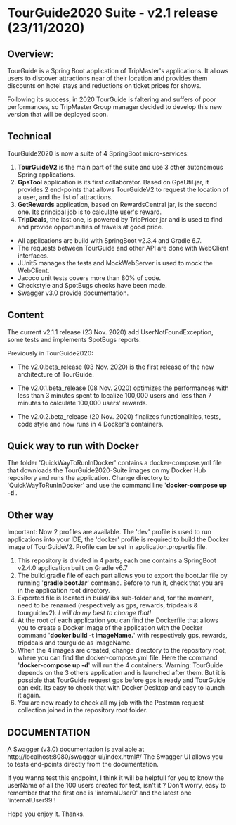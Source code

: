 # TourGuide2020 Suite - v2.1 release (23/11/2020)

## Overview:
TourGuide is a Spring Boot application of TripMaster's applications. It allows users to discover attractions near of their location and provides them discounts on hotel stays and reductions on ticket prices for shows.

Following its success, in 2020 TourGuide is faltering and suffers of poor performances, so TripMaster Group manager decided to develop this new version that will be deployed soon.


## Technical

TourGuide2020 is now a suite of 4 SpringBoot micro-services:

1. **TourGuideV2** is the main part of the suite and use 3 other autonomous Spring applications.
2. **GpsTool** application is its first collaborator. Based on GpsUtil.jar, it provides 2 end-points that allows TourGuideV2 to request the location of a user, and the list of attractions.
3. **GetRewards** application, based on RewardsCentral jar, is the second one. Its principal job is to calculate user's reward.
4. **TripDeals**, the last one, is powered by TripPricer jar and is used to find and provide opportunities of travels at good price. 

- All applications are build with SpringBoot v2.3.4 and Gradle 6.7. 
- The requests between TourGuide and other API are done with WebClient interfaces.
- JUnit5 manages the tests and MockWebServer is used to mock the WebClient. 
- Jacoco unit tests covers more than 80% of code. 
- Checkstyle and SpotBugs checks have been made.
- Swagger v3.0 provide documentation.


## Content

The current v2.1.1 release (23 Nov. 2020) add UserNotFoundException, some tests and implements SpotBugs reports.

Previously in TourGuide2020:  

- The v2.0.beta_release (03 Nov. 2020) is the first release of the new architecture of TourGuide.  

- The v2.0.1.beta_release (08 Nov. 2020) optimizes the performances with less than 3 minutes spent to localize 100,000 users and less than 7 minutes to calculate 100,000 users' rewards.

- The v2.0.2.beta_release (20 Nov. 2020) finalizes functionalities, tests, code style and now runs in 4 Docker's containers.

## Quick way to run with Docker
The folder 'QuickWayToRunInDocker' contains a docker-compose.yml file that downloads the TourGuide2020-Suite images on my Docker Hub repository and runs the application.
Change directory to 'QuickWayToRunInDocker' and use the command line '**docker-compose up -d**'.

## Other way
Important: Now 2 profiles are available. The 'dev' profile is used to run applications into your IDE, the 'docker' profile is required to build the Docker image of TourGuideV2. Profile can be set in application.propertis file.
 
1. This repository is divided in 4 parts; each one contains a SpringBoot v2.4.0 application built on Gradle v6.7
2. The build.gradle file of each part allows you to export the bootJar file by running '**gradle bootJar**' command. Before to run it, check that you are in the application root directory.
3. Exported file is located in build/libs sub-folder and, for the moment, need to be renamed (respectively as gps, rewards, tripdeals & tourguidev2). *I will do my best to change that!*
4. At the root of each application you can find the Dockerfile that allows you to create a Docker image of the application with the Docker command  '**docker build -t imageName.**' with respectively gps, rewards, tripdeals and tourguide as imageName.
5. When the 4 images are created, change directory to the repository root, where you can find the docker-compose.yml file. 
Here the command '**docker-compose up -d**' will run the 4 containers. 
Warning: TourGuide depends on the 3 others application and is launched after them. But it is possible that TourGuide request gps before gps is ready and TourGuide can exit. Its easy to check that with Docker Desktop and easy to launch it again.
6. You are now ready to check all my job with the Postman request collection joined in the repository root folder.

## DOCUMENTATION

A Swagger (v3.0) documentation is available at http://localhost:8080/swagger-ui/index.html#/
The Swagger UI allows you to tests end-points directly from the documentation. 

If you wanna test this endpoint, I think it will be helpfull for you to know the userName of all the 100 users created for test, isn't it ?
Don't worry, easy to remember that the first one is 'internalUser0' and the latest one 'internalUser99'!

Hope you enjoy it. Thanks.
   
 